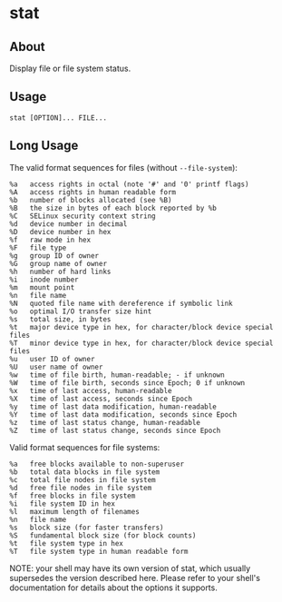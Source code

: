 # stat

## About

Display file or file system status.

## Usage
```
stat [OPTION]... FILE...
```

## Long Usage

The valid format sequences for files (without `--file-system`):

    %a   access rights in octal (note '#' and '0' printf flags)
    %A   access rights in human readable form
    %b   number of blocks allocated (see %B)
    %B   the size in bytes of each block reported by %b
    %C   SELinux security context string
    %d   device number in decimal
    %D   device number in hex
    %f   raw mode in hex
    %F   file type
    %g   group ID of owner
    %G   group name of owner
    %h   number of hard links
    %i   inode number
    %m   mount point
    %n   file name
    %N   quoted file name with dereference if symbolic link
    %o   optimal I/O transfer size hint
    %s   total size, in bytes
    %t   major device type in hex, for character/block device special files
    %T   minor device type in hex, for character/block device special files
    %u   user ID of owner
    %U   user name of owner
    %w   time of file birth, human-readable; - if unknown
    %W   time of file birth, seconds since Epoch; 0 if unknown
    %x   time of last access, human-readable
    %X   time of last access, seconds since Epoch
    %y   time of last data modification, human-readable
    %Y   time of last data modification, seconds since Epoch
    %z   time of last status change, human-readable
    %Z   time of last status change, seconds since Epoch

Valid format sequences for file systems:

    %a   free blocks available to non-superuser
    %b   total data blocks in file system
    %c   total file nodes in file system
    %d   free file nodes in file system
    %f   free blocks in file system
    %i   file system ID in hex
    %l   maximum length of filenames
    %n   file name
    %s   block size (for faster transfers)
    %S   fundamental block size (for block counts)
    %t   file system type in hex
    %T   file system type in human readable form

NOTE: your shell may have its own version of stat, which usually supersedes
the version described here.  Please refer to your shell's documentation
for details about the options it supports.

